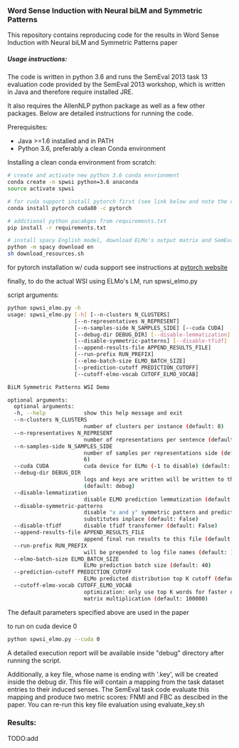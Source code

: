 ### Word Sense Induction with Neural biLM and Symmetric Patterns

This repository contains reproducing code for the results in Word Sense
Induction with Neural biLM and Symmetric Patterns paper

##### Usage instructions:
The code is written in python 3.6 and runs the SemEval 2013 task 13
evaluation code provided by the SemEval 2013 workshop, which is written
in Java and therefore require installed JRE.

It also requires the AllenNLP python package as well as a few other
packages.
Below are detailed instructions for running the code.


Prerequisites:

* Java >=1.6 installed and in PATH
* Python 3.6, preferably a clean Conda environment

Installing a clean conda environment from scratch:
```bash
# create and activate new python 3.6 conda envrionment
conda create -n spwsi python=3.6 anaconda
source activate spwsi

# for cuda support install pytorch first (see link below and note the cuda version)
conda install pytorch cuda80 -c pytorch

# additional python pacakges from requirements.txt
pip install -r requirements.txt

# install spacy English model, download ELMo's output matrix and SemEval 2013 task code
python -m spacy download en
sh download_resources.sh
```

for pytorch installation w/ cuda support see instructions at
[pytorch website](https://pytorch.org/)

finally, to do the actual WSI using ELMo's LM, run spwsi_elmo.py

script arguments:
```bash
python spwsi_elmo.py -h
usage: spwsi_elmo.py [-h] [--n-clusters N_CLUSTERS]
                     [--n-representatives N_REPRESENT]
                     [--n-samples-side N_SAMPLES_SIDE] [--cuda CUDA]
                     [--debug-dir DEBUG_DIR] [--disable-lemmatization]
                     [--disable-symmetric-patterns] [--disable-tfidf]
                     [--append-results-file APPEND_RESULTS_FILE]
                     [--run-prefix RUN_PREFIX]
                     [--elmo-batch-size ELMO_BATCH_SIZE]
                     [--prediction-cutoff PREDICTION_CUTOFF]
                     [--cutoff-elmo-vocab CUTOFF_ELMO_VOCAB]

BiLM Symmetric Patterns WSI Demo

optional arguments:
  optional arguments:
  -h, --help            show this help message and exit
  --n-clusters N_CLUSTERS
                        number of clusters per instance (default: 8)
  --n-representatives N_REPRESENT
                        number of representations per sentence (default: 10)
  --n-samples-side N_SAMPLES_SIDE
                        number of samples per representations side (default:
                        6)
  --cuda CUDA           cuda device for ELMo (-1 to disable) (default: 0)
  --debug-dir DEBUG_DIR
                        logs and keys are written will be written to this dir
                        (default: debug)
  --disable-lemmatization
                        disable ELMO prediction lemmatization (default: False)
  --disable-symmetric-patterns
                        disable "x and y" symmetric pattern and predict
                        substitutes inplace (default: False)
  --disable-tfidf       disable tfidf transformer (default: False)
  --append-results-file APPEND_RESULTS_FILE
                        append final run results to this file (default: None)
  --run-prefix RUN_PREFIX
                        will be prepended to log file names (default: )
  --elmo-batch-size ELMO_BATCH_SIZE
                        ELMo prediction batch size (default: 40)
  --prediction-cutoff PREDICTION_CUTOFF
                        ELMo predicted distribution top K cutoff (default: 50)
  --cutoff-elmo-vocab CUTOFF_ELMO_VOCAB
                        optimization: only use top K words for faster output
                        matrix multiplication (default: 100000)
```
The default parameters specified above are used in the paper


to run on cuda device 0
```bash
python spwsi_elmo.py --cuda 0
```

A detailed execution report will be available inside "debug" directory
after running the script.

Additionally, a key file, whose name is ending with '.key', will be
created inside the debug dir.
This file will contain a mapping from the task dataset entries to their
induced senses. The SemEval task code evaluate this mapping and produce
two metric scores: FNMI and FBC as descibed in the paper.
You can re-run this key file evaluation using evaluate_key.sh


### Results:
TODO:add
